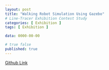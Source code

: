 ```yaml
---
layout: post
title: "Walking Robot Simulation Using Gazebo"
# Line-Tracer Exhibition Contest Study
categories: [ Exhibition ]
tags: [ Exhibition ]

data: 0000-00-00

# true false
published: true
---
```


[Github Link](https://github.com/nodang/2021_WalkingRobot)